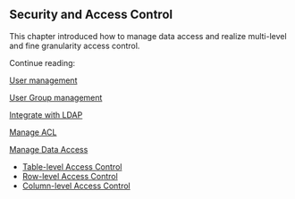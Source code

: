## Security and Access Control

This chapter introduced how to manage data access and realize multi-level and fine granularity access control.

Continue reading:

[User management](user.en.md)

[User Group management](group.en.md)

[Integrate with LDAP](ldap.en.md)

[Manage ACL](acl.en.md)

[Manage Data Access](data_access_control.en.md)

- [Table-level Access Control](table.en.md)
- [Row-level Access Control](row.en.md)
- [Column-level Access Control](column.en.md)

